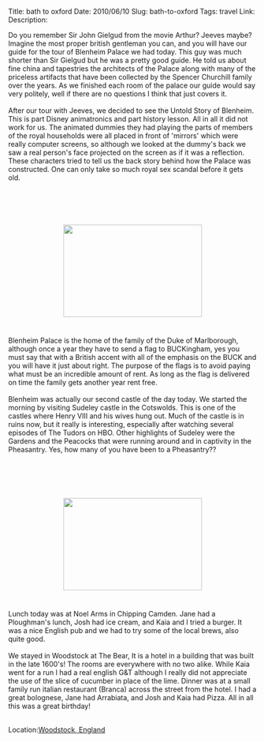 Title: bath to oxford
Date: 2010/06/10
Slug: bath-to-oxford
Tags: travel
Link: 
Description: 


Do you remember Sir John Gielgud  from the movie Arthur? Jeeves maybe? Imagine the most proper british gentleman you can, and you will have our guide for the tour of Blenheim Palace we had today.  This guy was much shorter than Sir Gielgud but he was a pretty good guide.  He told us about fine china and tapestries the architects of the Palace along with many of the priceless artifacts that have been collected by the Spencer Churchill family over the years.  As we finished each room of the palace our guide would say very politely, well if there are no questions I think that just covers it.<br /><br />After our tour with Jeeves, we decided to see the Untold Story of Blenheim.  This is part Disney animatronics and part history lesson.  All in all it did not work for us.  The animated dummies they had playing the parts of members of the royal households were all placed in front of 'mirrors' which were really computer screens, so although we looked at the dummy's back we saw a real person's face projected on the screen as if it was a reflection.  These characters tried to tell us the back story behind how the Palace was constructed.  One can only take so much royal sex scandal before it gets old.<br /><br /><br /><br /><br /><center><a href='http://blogpress.w18.net/photos/10/06/10/1492.jpg'><img src='http://blogpress.w18.net/photos/10/06/10/s_1492.jpg' border='0' width='281' height='187' style='margin:5px'></a></center><br /><br />Blenheim Palace is the home of the family of the Duke of Marlborough, although once a year they have to send a flag to BUCKingham, yes you must say that with a British accent with all of the emphasis on the BUCK and you will have it just about right.  The purpose of the flags is to avoid paying what must be an incredible amount of rent.  As long as the flag is delivered on time the family gets another year rent free.<br /><br />Blenheim was actually our second castle of the day today.  We started the morning by visiting Sudeley castle in the Cotswolds.  This is one of the castles where Henry VIII and his wives hung out.  Much of the castle is in ruins now, but it really is interesting, especially after watching several episodes of The Tudors on HBO.  Other highlights of Sudeley were the Gardens and the Peacocks that were running around and in captivity in the Pheasantry.  Yes, how many of  you have been to a Pheasantry??<br /><br /><br /><br /><br /><br /><center><a href='http://blogpress.w18.net/photos/10/06/10/1493.jpg'><img src='http://blogpress.w18.net/photos/10/06/10/s_1493.jpg' border='0' width='281' height='187' style='margin:5px'></a></center><br /><br />Lunch today was at Noel Arms in Chipping Camden.  Jane had a Ploughman's lunch, Josh had ice cream, and Kaia and I tried a burger.  It was a nice English pub and we had to try some of the local brews, also quite good.<br /><br />We stayed in Woodstock at The Bear, It is a hotel in a building that was built in the late 1600's!  The rooms are everywhere with no two alike.  While Kaia went for a run I had a real english G&T although I really did not appreciate the use of the slice of cucumber in place of the lime.  Dinner was at a small family run italian restaurant (Branca) across the street from the hotel.  I had a great bolognese, Jane had Arrabiata, and Josh and Kaia had Pizza.  All in all this was a great birthday!<br /><br /><p class='blogpress_location'>Location:<a href='http://maps.google.com/maps?q=Woodstock,%20England&z=10'>Woodstock, England</a></p><div class="blogger-post-footer"><img width='1' height='1' src='https://blogger.googleusercontent.com/tracker/2759017781463016019-554403121483725046?l=blog.bonelakesoftware.com' alt='' /></div>
